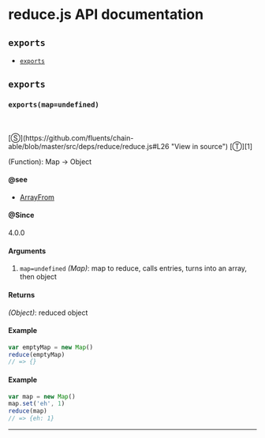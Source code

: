# reduce.js API documentation

<!-- div class="toc-container" -->

<!-- div -->

## `exports`
* <a href="#exports"  data-meta="exports map undefined"  data-call="exports map undefined"  data-category="Methods"  data-description="Function Map Object"  data-name="exports"  data-see="href https github com fluents chain able search utf8 E2 9C 93 q ArrayFrom type label ArrayFrom"  data-all="meta exports map undefined call exports map undefined category Methods description Function Map Object name exports member see href https github com fluents chain able search utf8 E2 9C 93 q ArrayFrom type label ArrayFrom notes todos klassProps" >`exports`</a>

<!-- /div -->

<!-- /div -->

<!-- div class="doc-container" -->

<!-- div -->

## `exports`

<!-- div -->

<h3 id="exports" data-member="" data-category="Methods" data-name="exports"><code>exports(map=undefined)</code></h3>
<br>
<br>
[&#x24C8;](https://github.com/fluents/chain-able/blob/master/src/deps/reduce/reduce.js#L26 "View in source") [&#x24C9;][1]

(Function): Map -> Object


#### @see 

* <a href="https://github.com/fluents/chain-able/search?utf8=%E2%9C%93&q=ArrayFrom&type=" >ArrayFrom</a>

#### @Since
4.0.0

#### Arguments
1. `map=undefined` *(Map)*: map to reduce, calls entries, turns into an array, then object

#### Returns
*(Object)*: reduced object

#### Example
```js
var emptyMap = new Map()
reduce(emptyMap)
// => {}

```
#### Example
```js
var map = new Map()
map.set('eh', 1)
reduce(map)
// => {eh: 1}

```
---

<!-- /div -->

<!-- /div -->

<!-- /div -->

 [1]: #exports "Jump back to the TOC."
